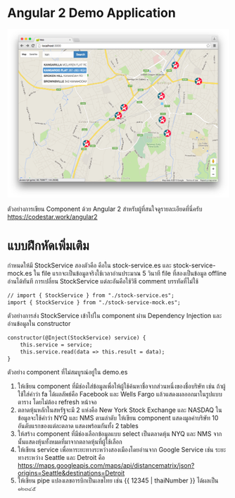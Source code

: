 # Angular 2 Demo Application

![](https://raw.githubusercontent.com/codestar-work/spring-map/master/screen.png)

ตัวอย่างการเขียน Component ด้วย Angular 2 สำหรับผู้ที่สนใจดูรายละเอียดที่นี่ครับ https://codestar.work/angular2

# แบบฝึกหัดเพิ่มเติม
กำหนดให้มี StockService สองตัวคือ คือใน stock-service.es และ stock-service-mock.es ใน file แรกจะเป็นข้อมูลจริงใช้เวลาอ่านประมาณ 5 วินาที file ที่สองเป็นข้อมูล offline อ่านได้ทันที การเปลี่ยน StockService แต่ละอันคือใช้วิธี comment บรรทัดที่ไม่ใช้
```ecmascript
// import { StockService } from "./stock-service.es";
import { StockService } from "./stock-service-mock.es";
```
ตัวอย่างการส่ง StockService เข้าไปใน component ผ่าน Dependency Injection และอ่านข้อมูลใน constructor
```ecmascript
constructor(@Inject(StockService) service) {
	this.service = service;
	this.service.read(data => this.result = data);
}
```
ตัวอย่าง component ที่ไม่สมบูรณ์อยู่ใน demo.es

1. ให้เขียน component ที่มีช่องใส่ข้อมูลเพื่อให้ผู้ใช้ค้นหาชื่อจากส่วนหนึ่งของชื่อบริษัท เช่น ถ้าผู้ใช้ใส่คำว่า fa ได้ผลลัพธ์คือ Facebook และ Wells Fargo แล้วแสดงผลออกมาในรูปแบบตาราง โดยไม่ต้อง refresh หน้าจอ
2. ตลาดหุ้นหลักในสหรัฐจะมี 2 แห่งคือ New York Stock Exchange และ NASDAQ ในข้อมูลจะใช้คำว่า NYQ และ NMS ตามลำดับ ให้เขียน component แสดงมูลค่าบริษัท 10 อันดับแรกของแต่ละตลาด แสดงพร้อมกันทั้ง 2 tables
3. ให้สร้าง component ที่มีช่องเลือกข้อมูลแบบ select เป็นตลาดหุ้น NYQ และ NMS จากนั้นแสดงหุ้นทั้งหมดที่มาจากตลาดหุ้นที่ผู้ใช้เลือก
4. ให้เขียน service เพื่อหาระยะทางระหว่างสองเมืองโดยอ่านจาก Google Service เช่น ระยะทางระหว่าง Seattle และ Detroit คือ
https://maps.googleapis.com/maps/api/distancematrix/json?origins=Seattle&destinations=Detroit
5. ให้เขียน pipe แปลงเลขอารบิกเป็นเลขไทย เช่น {{ 12345 | thaiNumber }} ได้ผลเป็น ๑๒๓๔๕
